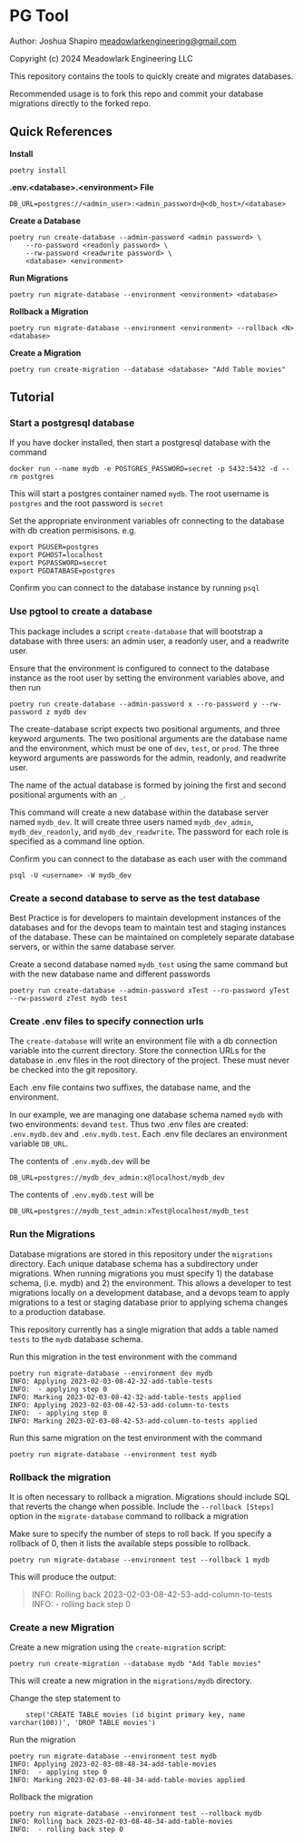 # PG Tool

Author: Joshua Shapiro meadowlarkengineering@gmail.com

Copyright (c) 2024 Meadowlark Engineering LLC

This repository contains the tools to quickly create and migrates databases. 

Recommended usage is to fork this repo and commit your database migrations directly 
to the forked repo.

## Quick References
**Install**
```
poetry install
```

**.env.\<database\>.\<environment\> File**
```
DB_URL=postgres://<admin_user>:<admin_password>@<db_host>/<database>
```

**Create a Database**
```
poetry run create-database --admin-password <admin password> \
    --ro-password <readonly password> \
    --rw-password <readwrite password> \
    <database> <environment>
```

**Run Migrations**
```
poetry run migrate-database --environment <environment> <database>
```

**Rollback a Migration**
```
poetry run migrate-database --environment <environment> --rollback <N> <database>
```

**Create a Migration**
```
poetry run create-migration --database <database> "Add Table movies"
```

## Tutorial

### Start a postgresql database

If you have docker installed, then start a postgresql database with the command
```
docker run --name mydb -e POSTGRES_PASSWORD=secret -p 5432:5432 -d --rm postgres
```
This will start a postgres container named `mydb`.  The root username is `postgres` and 
the root password is `secret`

Set the appropriate environment variables ofr connecting to the database with db creation permisisons. e.g.
```
export PGUSER=postgres
export PGHOST=localhost
export PGPASSWORD=secret
export PGDATABASE=postgres
```

Confirm you can connect to the database instance by running `psql`

### Use pgtool to create a database
This package includes a script `create-database` that will bootstrap a database with three users: an admin user, 
a readonly user, and a readwrite user.  

Ensure that the environment is configured to connect to the database instance as the root user by setting 
the environment variables above, and then run 
```
poetry run create-database --admin-password x --ro-password y --rw-password z mydb dev
```

The create-database script expects two positional arguments, and three keyword arguments.
The two positional arguments are the database name and the environment, which must be one of `dev`, `test`, or `prod`.
The three keyword arguments are passwords for the admin, readonly, and readwrite user.

The name of the actual database is formed by joining the first and second positional arguments with an `_`. 

This command will create a new database within the database server named `mydb_dev`.  It will 
create three users named `mydb_dev_admin`, `mydb_dev_readonly`, and `mydb_dev_readwrite`.  The password
for each role is specified as a command line option. 

Confirm you can connect to the database as each user with the command
```
psql -U <username> -W mydb_dev
```

### Create a second database to serve as the test database
Best Practice is for developers to maintain development instances of the databases and for
the devops team to maintain test and staging instances of the database.  These can be maintained
on completely separate database servers, or within the same database server.  

Create a second database named `mydb_test` using the same command but with the new database name and different passwords

```
poetry run create-database --admin-password xTest --ro-password yTest --rw-password zTest mydb test
```

### Create .env files to specify connection urls
The `create-database` will write an environment file with a db connection variable into the current directory.
Store the connection URLs for the database in .env files in the root directory of the project.
These must never be checked into the git repository. 

Each .env file contains two suffixes, the database name, and the environment.

In our example, we are managing one database schema named `mydb` with two environments: `dev`and `test`.
Thus two .env files are created: `.env.mydb.dev` and `.env.mydb.test`. Each .env file declares 
an environment variable `DB_URL`. 

The contents of `.env.mydb.dev` will be 
```
DB_URL=postgres://mydb_dev_admin:x@localhost/mydb_dev
```

The contents of `.env.mydb.test` will be 
```
DB_URL=postgres://mydb_test_admin:xTest@localhost/mydb_test
```

### Run the Migrations
Database migrations are stored in this repository under the `migrations` directory.  Each unique database schema
has a subdirectory under migrations.  When running migrations you must specify 1) the database schema, (i.e. mydb) and 2) the environment.  This allows a developer to test migrations locally on a development database, and a devops team to apply migrations to a test or staging database prior to applying schema changes to a production database.

This repository currently has a single migration that adds a table named `tests` to the `mydb` database schema. 

Run this migration in the test environment with the command 
```
poetry run migrate-database --environment dev mydb
INFO: Applying 2023-02-03-08-42-32-add-table-tests
INFO:  - applying step 0
INFO: Marking 2023-02-03-08-42-32-add-table-tests applied
INFO: Applying 2023-02-03-08-42-53-add-column-to-tests
INFO:  - applying step 0
INFO: Marking 2023-02-03-08-42-53-add-column-to-tests applied
```

Run this same migration on the test environment with the command
```
poetry run migrate-database --environment test mydb
```

### Rollback the migration
It is often necessary to rollback a migration.  Migrations should include SQL that reverts the change
when possible.  Include the `--rollback [Steps]` option in the `migrate-database` command to rollback a migration

Make sure to specify the number of steps to roll back.  If you specify a rollback of 0, then it lists the available
steps possible to rollback.

```
poetry run migrate-database --environment test --rollback 1 mydb
```

This will produce the output:

> INFO: Rolling back 2023-02-03-08-42-53-add-column-to-tests
> INFO:  - rolling back step 0

### Create a new Migration

Create a new migration using the `create-migration` script:
```
poetry run create-migration --database mydb "Add Table movies"
```

This will create a new migration in the `migrations/mydb` directory. 

Change the step statement to 
```
    step('CREATE TABLE movies (id bigint primary key, name varchar(100))', 'DROP TABLE movies')
```

Run the migration 
```
poetry run migrate-database --environment test mydb
INFO: Applying 2023-02-03-08-48-34-add-table-movies
INFO:  - applying step 0
INFO: Marking 2023-02-03-08-48-34-add-table-movies applied      
```

Rollback the migration
```
poetry run migrate-database --environment test --rollback mydb
INFO: Rolling back 2023-02-03-08-48-34-add-table-movies
INFO:  - rolling back step 0
```
